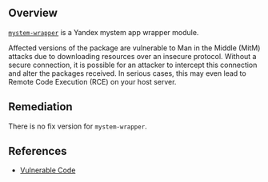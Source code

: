 ## Overview
[`mystem-wrapper`](https://www.npmjs.com/package/mystem-wrapper) is a Yandex mystem app wrapper module.

Affected versions of the package are vulnerable to Man in the Middle (MitM) attacks due to downloading resources over an insecure protocol. Without a secure connection, it is possible for an attacker to intercept this connection and alter the packages received. In serious cases, this may even lead to Remote Code Execution (RCE) on your host server.

## Remediation
There is no fix version for `mystem-wrapper`.

## References
- [Vulnerable Code](https://github.com/titarenko/mystem-wrapper/blob/0fd6872c01c8f206dc7e566c3214d5c2e5d2e20f/bin/install-mystem.js#L13)
